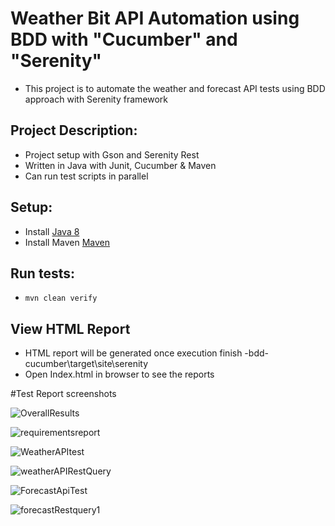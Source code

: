 # Weather Bit API Automation using BDD with "Cucumber" and "Serenity"
* This project is to automate the weather and forecast API tests using BDD approach with Serenity framework

## Project Description:
* Project setup with Gson and Serenity Rest
* Written in Java with Junit, Cucumber & Maven
* Can run test scripts in parallel

## Setup:
* Install [Java 8](http://www.oracle.com/technetwork/java/javase/overview/java8-2100321.html)
* Install Maven [Maven](https://maven.apache.org/)

## Run tests:
* `mvn clean verify`

## View HTML Report
* HTML report will be generated once execution finish -bdd-cucumber\target\site\serenity
* Open Index.html in browser to see the reports

#Test Report screenshots

![OverallResults](https://user-images.githubusercontent.com/7127780/65886086-07d32100-e3df-11e9-9940-0c76f34c1a58.PNG)



![requirementsreport](https://user-images.githubusercontent.com/7127780/65885845-a6ab4d80-e3de-11e9-9c4d-3ae018f9c026.PNG)


![WeatherAPItest](https://user-images.githubusercontent.com/7127780/65886280-613b5000-e3df-11e9-8129-319234b589e3.PNG)


![weatherAPIRestQuery](https://user-images.githubusercontent.com/7127780/65886401-9f387400-e3df-11e9-913b-eede7530581a.PNG)


![ForecastApiTest](https://user-images.githubusercontent.com/7127780/65886419-a3fd2800-e3df-11e9-9866-680b89ca26e3.PNG)


![forecastRestquery1](https://user-images.githubusercontent.com/7127780/65886786-4d441e00-e3e0-11e9-9fe6-551f6f1be19c.PNG)






